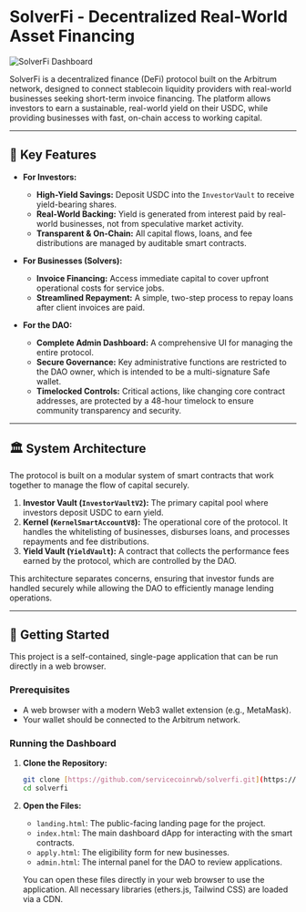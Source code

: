 # SolverFi - Decentralized Real-World Asset Financing

![SolverFi Dashboard](https://i.imgur.com/your-dashboard-image-url.png) 

SolverFi is a decentralized finance (DeFi) protocol built on the Arbitrum network, designed to connect stablecoin liquidity providers with real-world businesses seeking short-term invoice financing. The platform allows investors to earn a sustainable, real-world yield on their USDC, while providing businesses with fast, on-chain access to working capital.

---

## 🚀 Key Features

* **For Investors:**
    * **High-Yield Savings:** Deposit USDC into the `InvestorVault` to receive yield-bearing shares.
    * **Real-World Backing:** Yield is generated from interest paid by real-world businesses, not from speculative market activity.
    * **Transparent & On-Chain:** All capital flows, loans, and fee distributions are managed by auditable smart contracts.

* **For Businesses (Solvers):**
    * **Invoice Financing:** Access immediate capital to cover upfront operational costs for service jobs.
    * **Streamlined Repayment:** A simple, two-step process to repay loans after client invoices are paid.

* **For the DAO:**
    * **Complete Admin Dashboard:** A comprehensive UI for managing the entire protocol.
    * **Secure Governance:** Key administrative functions are restricted to the DAO owner, which is intended to be a multi-signature Safe wallet.
    * **Timelocked Controls:** Critical actions, like changing core contract addresses, are protected by a 48-hour timelock to ensure community transparency and security.

---

## 🏛️ System Architecture

The protocol is built on a modular system of smart contracts that work together to manage the flow of capital securely.

1.  **Investor Vault (`InvestorVaultV2`):** The primary capital pool where investors deposit USDC to earn yield.
2.  **Kernel (`KernelSmartAccountV8`):** The operational core of the protocol. It handles the whitelisting of businesses, disburses loans, and processes repayments and fee distributions.
3.  **Yield Vault (`YieldVault`):** A contract that collects the performance fees earned by the protocol, which are controlled by the DAO.

This architecture separates concerns, ensuring that investor funds are handled securely while allowing the DAO to efficiently manage lending operations.

---

## 🏁 Getting Started

This project is a self-contained, single-page application that can be run directly in a web browser.

### Prerequisites

* A web browser with a modern Web3 wallet extension (e.g., MetaMask).
* Your wallet should be connected to the Arbitrum network.

### Running the Dashboard

1.  **Clone the Repository:**
    ```bash
    git clone [https://github.com/servicecoinrwb/solverfi.git](https://github.com/servicecoinrwb/solverfi.git)
    cd solverfi
    ```

2.  **Open the Files:**
    * `landing.html`: The public-facing landing page for the project.
    * `index.html`: The main dashboard dApp for interacting with the smart contracts.
    * `apply.html`: The eligibility form for new businesses.
    * `admin.html`: The internal panel for the DAO to review applications.

    You can open these files directly in your web browser to use the application. All necessary libraries (ethers.js, Tailwind CSS) are loaded via a CDN.
